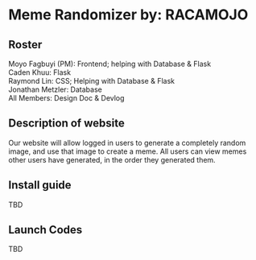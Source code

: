   # Meme Randomizer by: RACAMOJO
## Roster
Moyo Fagbuyi (PM): Frontend; helping with Database & Flask <br>
Caden Khuu: Flask <br>
Raymond Lin: CSS; Helping with Database & Flask <br>
Jonathan Metzler: Database <br>
All Members: Design Doc & Devlog <br>

## Description of website
Our website will allow logged in users to generate a completely random image, and use that image to create a meme. All users can view memes other users have generated, in the order they generated them. <br>
##
## Install guide
TBD

## Launch Codes
TBD
